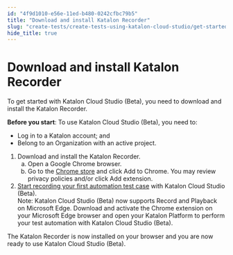 ```yaml
---
id: "4f9d1010-e56e-11ed-b480-0242cfbc79b5"
title: "Download and install Katalon Recorder"
slug: "create-tests/create-tests-using-katalon-cloud-studio/get-started-with-cloud-studio-beta/download-and-install-katalon-recorder"
hide_title: true
---
```


# <a id="task-8896" class="anchor_top_offset"/><a id="ariaid-title1" class="anchor_top_offset"/>Download and install <span xmlns="http://www.w3.org/1999/xhtml" className="ph">Katalon Recorder</span> 

<p xmlns="http://www.w3.org/1999/xhtml" className="shortdesc">To get started with <span className="ph">Katalon Cloud Studio (Beta)</span>, you need to download and install the <span className="ph">Katalon Recorder</span>.</p> 
<section xmlns="http://www.w3.org/1999/xhtml" className="section context"><p className="p"><strong className="ph b">Before you start</strong>: To use <span className="ph">Katalon Cloud Studio (Beta)</span>, you need to:</p><ul className="ul"><li className="li">Log in to a Katalon account; and </li><li className="li">Belong to an Organization with an active project.</li></ul></section> 
<ol xmlns="http://www.w3.org/1999/xhtml" className="ol steps"><li className="li step stepexpand"><span className="ph cmd">Download and install the <span className="ph">Katalon Recorder</span>. </span><ol type="a" className="ol substeps"><li className="li substep"><span className="ph cmd">Open a Google Chrome browser.</span></li><li className="li substep"><span className="ph cmd">Go to the <a className="xref j-external-link" href="https://chrome.google.com/webstore/detail/katalon-platform-recorder/elnoebihidlheoapfooeobbpmjgebpcj/" target="_blank">Chrome store</a> and click <span className="ph uicontrol">Add to Chrome</span>. You may review privacy policies and/or click <span className="ph uicontrol">Add extension</span>.</span></li></ol></li><li className="li step stepexpand"><span className="ph cmd"><a className="xref" href="/docs/create-tests/create-tests-using-katalon-cloud-studio/create-and-manage-a-draft-test-case/create-a-draft-test-case">Start recording your first automation test case</a> with <span className="ph">Katalon Cloud Studio (Beta)</span>.</span><div className="itemgroup info"><div className="note note note_note"><span className="note__title">Note:</span> <span className="ph">Katalon Cloud Studio (Beta)</span> now supports Record and Playback on Microsoft Edge. Download and activate the Chrome extension on your Microsoft Edge browser and open your <span className="ph">Katalon Platform</span> to perform your test automation with <span className="ph">Katalon Cloud Studio (Beta)</span>.</div></div></li></ol> 
<section xmlns="http://www.w3.org/1999/xhtml" className="section result"><p className="p">The <span className="ph">Katalon Recorder</span> is now installed on your browser and you are now ready to use <span className="ph">Katalon Cloud Studio (Beta)</span>.</p></section> 
